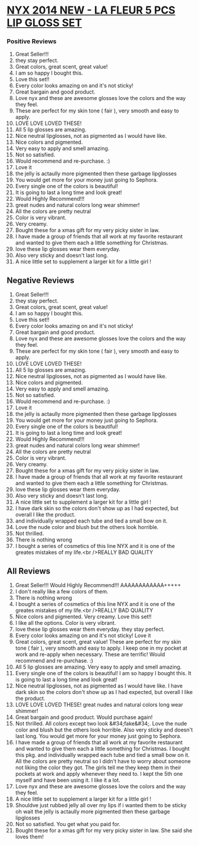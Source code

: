 # [NYX 2014 NEW - LA FLEUR 5 PCS LIP GLOSS SET](https://products.checkmycream.com/products/NYX-2014-NEW-LA-FLEUR-5-PCS-LIP-GLOSS-SET.html)

### Positive Reviews

<ol>
      <li>Great Seller!!!</li>
      <li>they stay perfect.</li>
      <li>Great colors, great scent, great value!  </li>
      <li>I am so happy I bought this.</li>
      <li>Love this set!!</li>
      <li>Every color looks amazing on and it&#x27;s not sticky!</li>
      <li>Great bargain and good product.</li>
      <li>Love nyx and these are awesome glosses love the colors and the way they feel.</li>
      <li>These are perfect for my skin tone ( fair ),  very smooth and easy to apply.  </li>
      <li>LOVE LOVE LOVED THESE!</li>
      <li>All 5 lip glosses are amazing.</li>
      <li>Nice neutral lipglosses, not as pigmented as I would have like.</li>
      <li>Nice colors and pigmented.</li>
      <li>Very easy to apply and smell amazing.</li>
      <li>Not so satisfied.</li>
      <li>Would recommend and re-purchase.  :)</li>
      <li>Love it</li>
      <li>the jelly is actaully more pigmented then these garbage lipglosses</li>
      <li>You would get more for your money just going to Sephora.</li>
      <li>Every single one of the colors is beautiful!</li>
      <li>It is going to last a long time and look great!</li>
      <li>Would Highly Recommend!!!</li>
      <li>great nudes and natural colors long wear shimmer!</li>
      <li>All the colors are pretty neutral</li>
      <li>Color is very vibrant.</li>
      <li>Very creamy.</li>
      <li>Bought these for a xmas gift for my very picky sister in law.</li>
      <li>I have made a group of friends that all work at my favorite restaurant and wanted to give them each a little something for Christmas.  </li>
      <li>love these lip glosses wear them everyday.</li>
      <li>Also very sticky and doesn&#x27;t last long.</li>
      <li>A nice little set to supplement a larger kit for a little girl !</li>
</ol>


<h2>Negative Reviews</h2>
<ol>
<li> Great Seller!!!</li>
<li> they stay perfect.</li>
<li> Great colors, great scent, great value!  </li>
<li> I am so happy I bought this.</li>
<li> Love this set!!</li>
<li> Every color looks amazing on and it&#x27;s not sticky!</li>
<li> Great bargain and good product.</li>
<li> Love nyx and these are awesome glosses love the colors and the way they feel.</li>
<li> These are perfect for my skin tone ( fair ),  very smooth and easy to apply.  </li>
<li> LOVE LOVE LOVED THESE!</li>
<li> All 5 lip glosses are amazing.</li>
<li> Nice neutral lipglosses, not as pigmented as I would have like.</li>
<li> Nice colors and pigmented.</li>
<li> Very easy to apply and smell amazing.</li>
<li> Not so satisfied.</li>
<li> Would recommend and re-purchase.  :)</li>
<li> Love it</li>
<li> the jelly is actaully more pigmented then these garbage lipglosses</li>
<li> You would get more for your money just going to Sephora.</li>
<li> Every single one of the colors is beautiful!</li>
<li> It is going to last a long time and look great!</li>
<li> Would Highly Recommend!!!</li>
<li> great nudes and natural colors long wear shimmer!</li>
<li> All the colors are pretty neutral</li>
<li> Color is very vibrant.</li>
<li> Very creamy.</li>
<li> Bought these for a xmas gift for my very picky sister in law.</li>
<li> I have made a group of friends that all work at my favorite restaurant and wanted to give them each a little something for Christmas.  </li>
<li> love these lip glosses wear them everyday.</li>
<li> Also very sticky and doesn&#x27;t last long.</li>
<li> A nice little set to supplement a larger kit for a little girl !</li>
<li> I have dark skin so the colors don&#x27;t show up as I had expected, but overall I like the product.</li>
<li> and individually wrapped each tube and tied a small bow on it.  </li>
<li> Love the nude color and blush but the others look horrible.</li>
<li> Not thrilled.</li>
<li> There is nothing wrong</li>
<li> Ι bought a series of cosmetics of this line NYX and it is one of the greates mistakes of my life.&lt;br /&gt;REALLY BAD QUALITY</li>
</ol>

<h2>All Reviews</h2>

<ol>
    <li> Great Seller!!! Would Highly Recommend!!! AAAAAAAAAAAA+++++</li>
    <li> I don&#x27;t really like a few colors of them.</li>
    <li> There is nothing wrong</li>
    <li> Ι bought a series of cosmetics of this line NYX and it is one of the greates mistakes of my life.&lt;br /&gt;REALLY BAD QUALITY</li>
    <li> Nice colors and pigmented. Very creamy. Love this set!!</li>
    <li> I like all the options. Color is very vibrant.</li>
    <li> love these lip glosses wear them everyday. they stay perfect.</li>
    <li> Every color looks amazing on and it&#x27;s not sticky! Love it</li>
    <li> Great colors, great scent, great value!  These are perfect for my skin tone ( fair ),  very smooth and easy to apply.  I keep one in my pocket at work and re-apply when necessary.  These are terrific!  Would recommend and re-purchase.  :)</li>
    <li> All 5 lip glosses are amazing. Very easy to apply and smell amazing.</li>
    <li> Every single one of the colors is beautiful! I am so happy I bought this. It is going to last a long time and look great!</li>
    <li> Nice neutral lipglosses, not as pigmented as I would have like. I have dark skin so the colors don&#x27;t show up as I had expected, but overall I like the product.</li>
    <li> LOVE LOVE LOVED THESE! great nudes and natural colors long wear shimmer!</li>
    <li> Great bargain and good product. Would purchase again!</li>
    <li> Not thrilled. All colors except two look &amp;#34;fake&amp;#34;. Love the nude color and blush but the others look horrible. Also very sticky and doesn&#x27;t last long. You would get more for your money just going to Sephora.</li>
    <li> I have made a group of friends that all work at my favorite restaurant and wanted to give them each a little something for Christmas.  I bought this pkg. and individually wrapped each tube and tied a small bow on it.  All the colors are pretty neutral so I didn&#x27;t have to worry about someone not liking the color they got.  The girls tell me they keep them in their pockets at work and apply whenever they need to.  I kept the 5th one myself and have been using it.  I like it a lot.</li>
    <li> Love nyx and these are awesome glosses love the colors and the way they feel.</li>
    <li> A nice little set to supplement a larger kit for a little girl !</li>
    <li> Shouldve just rubbed jelly all over my lips if i wanted them to be sticky oh wait the jelly is actaully more pigmented then these garbage lipglosses</li>
    <li> Not so satisfied. You get what you paid for.</li>
    <li> Bought these for a xmas gift for my very picky sister in law. She said she loves them!</li>
</ol>




